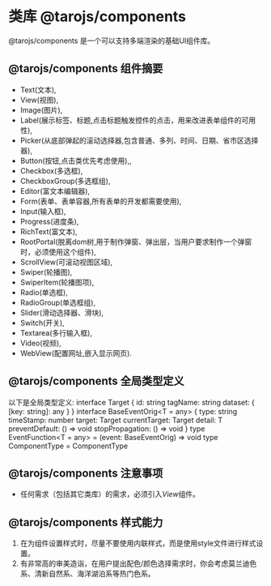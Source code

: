 # 类库 @tarojs/components
@tarojs/components 是一个可以支持多端渲染的基础UI组件库。

## @tarojs/components 组件摘要
- Text(文本),
- View(视图),
- Image(图片),
- Label(展示标签、标题,点击标题触发控件的点击，用来改进表单组件的可用性),
- Picker(从底部弹起的滚动选择器,包含普通、多列、时间、日期、省市区选择器),
- Button(按钮,点击类优先考虑使用),,
- Checkbox(多选框),
- CheckboxGroup(多选框组),
- Editor(富文本编辑器),
- Form(表单、表单容器,所有表单的开发都需要使用),
- Input(输入框),
- Progress(进度条),
- RichText(富文本),
- RootPortal(脱离dom树,用于制作弹窗、弹出层，当用户要求制作一个弹窗时，必须使用这个组件),
- ScrollView(可滚动视图区域),
- Swiper(轮播图),
- SwiperItem(轮播图项),
- Radio(单选框),
- RadioGroup(单选框组),
- Slider(滑动选择器、滑块),
- Switch(开关),
- Textarea(多行输入框),
- Video(视频),
- WebView(配置网址,嵌入显示网页).

## @tarojs/components 全局类型定义
以下是全局类型定义:
interface Target {
  id: string
  tagName: string
  dataset: {
    [key: string]: any
  }
}
interface BaseEventOrig<T = any> {
  type: string
  timeStamp: number
  target: Target
  currentTarget: Target
  detail: T
  preventDefault: () => void
  stopPropagation: () => void
}
type EventFunction<T = any> = (event: BaseEventOrig<T>) => void
type ComponentType<T> = ComponentType<T>


## @tarojs/components 注意事项
- 任何需求（包括其它类库）的需求，必须引入*View*组件。

## @tarojs/components 样式能力
1. 在为组件设置样式时，尽量不要使用内联样式，而是使用style文件进行样式设置。
2. 有非常高的审美造诣，在用户提出配色/颜色选择需求时，你会考虑莫兰迪色系、清新自然系、海洋湖泊系等热门色系。